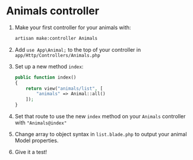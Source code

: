 # Animals controller

1. Make your first controller for your animals with:
    ```bash
    artisan make:controller Animals
    ```
1. Add `use App\Animal;` to the top of your controller in `app/Http/Controllers/Animals.php`

1. Set up a new method `index`:
    ```php
    public function index()
    {
        return view("animals/list", [
            "animals" => Animal::all()
        ]);
    }
    ```

1. Set that route to use the new `index` method on your `Animals` controller with `"Animals@index"`

1. Change array to object syntax in `list.blade.php` to output your animal Model properties.

1. Give it a test!